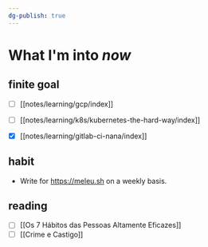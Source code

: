 ```yaml
---
dg-publish: true
---
```

# What I'm into *now*

## finite goal

- [ ] [[notes/learning/gcp/index]]
- [ ] [[notes/learning/k8s/kubernetes-the-hard-way/index]]
- [x] [[notes/learning/gitlab-ci-nana/index]]


## habit

- Write for <https://meleu.sh> on a weekly basis.


## reading

- [ ] [[Os 7 Hábitos das Pessoas Altamente Eficazes]]
- [ ] [[Crime e Castigo]]